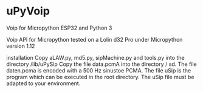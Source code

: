 # uPyVoip
Voip for Micropython ESP32 and Python 3

Voip API for Micropython tested on a Lolin d32 Pro under Micropython version 1.12

installation
Copy aLAW.py, md5.py, sipMachine.py and tools.py into the directory /lib/uPySip
Copy the file data.pcmA into the directory / sd. The file daten.pcma is encoded with a 500 Hz sinustoe PCMA. The file uSip is the program which can be executed in the root directory. The uSip file must be adapted to your environment.
